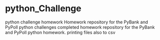 # python_Challenge
python challenge homework
Homework repository for the PyBank and PyPoll python challenges
completed homework repository for the PyBank and PyPoll python homework. printing files also to csv
